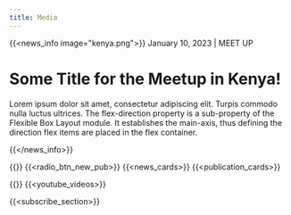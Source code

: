 ```yaml
---
title: Media
---
```


<!-- {{<news_info image="kenya.png">}}
{{</news_info>}} -->

{{<news_info image="kenya.png">}}
January 10, 2023 | MEET UP

# Some Title for the Meetup in Kenya!
Lorem ipsum dolor sit amet, consectetur adipiscing elit. Turpis commodo nulla luctus ultrices. The flex-direction property is a sub-property of the Flexible Box Layout module. It establishes the main-axis, thus defining the direction flex items are placed in the flex container.

{{</news_info>}}

{{<title>}}
Latest Updates
{{</title>}}
{{<radio_btn_new_pub>}}
{{<news_cards>}}
{{<publication_cards>}}

{{<title>}} We are on Youtube {{</title>}}
{{<youtube_videos>}}

{{<subscribe_section>}}